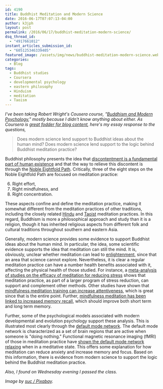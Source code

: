 ```yaml
---
id: 4190
title: Buddhist Meditation and Modern Science
date: 2016-06-17T07:07:13-04:00
author: k3jph
layout: post
permalink: /2016/06/17/buddhist-meditation-modern-science/
dsq_thread_id:
  - "4917661012"
instant_articles_submission_id:
  - "605125346339405"
featured_image: /assets/img/news/buddhist-meditation-modern-science.webp
categories:
  - Blog
tags:
  - Buddhist studies
  - Coursera
  - developmental psychology
  - eastern philosophy
  - Hinduism
  - meditation
  - Taoism
---
```

_I've been taking Robert Wright's Cousera course, "[Buddhism and Modern Psychology](https://www.coursera.org/learn/science-of-meditation/)," mostly because I didn't know anything about either.  As Coursera is [great fodder for blog content](https://jameshoward.us/page/2/?s=coursera), here's my essay response to the questions,_

> Does modern science lend support to Buddhist ideas about the human mind?
> Does modern science lend support to the logic behind Buddhist meditation practice?

Buddhist philosophy presents the idea that [discontentment is a fundamental part of human existence](/2016/05/31/maslow-and-buddhism/) and that the way to relieve this discontent is through the [Noble Eightfold Path](https://en.wikipedia.org/wiki/Noble_Eightfold_Path).  Critically, three of the eight steps on the Noble Eightfold Path are focused on meditation practice:

6. Right effort,
7. Right mindfulness, and
8. Right concentration.  

These aspects confine and define the meditation practice, making it somewhat different from the meditation practices of other traditions, including the closely related [Hindu](http://www.hinduwebsite.com/hinduism/essays/meditation.asp) and [Taoist](http://www.huffingtonpost.com/sat-hon/a-field-guide-to-taoist-m_b_875634.html) meditation practices.  In this regard, Buddhism is more a philosophical approach and study than it is a religion, though it has inherited religious aspects from different folk and cultural traditions throughout southern and eastern Asia.

Generally, modern science provides some evidence to support Buddhist ideas about the human mind.  In particular, the idea, some scientific evidence supports the idea that meditation can still the mind.  It is, obviously, unclear whether meditation can lead to [enlightenment](https://en.wikipedia.org/wiki/Enlightenment_in_Buddhism),  since that an area that science cannot explore.  Nevertheless, it is clear a regular meditation practice can have a number health benefits associated with it, affecting the physical health of those studied.  For instance, a [meta-analysis of studies on the efficacy of meditation for reducing stress](http://onlinelibrary.wiley.com/doi/10.1002/da.21964/abstract;jsessionid=287E5428C871ECEFB6DDC81FB5DCCD80.f04t04) shows that meditation practice, as part of a larger program of stress reduction, can support and complement other methods.  Other studies have shown that [mindfulness meditation training can increase attentiveness](http://link.springer.com/article/10.3758/CABN.7.2.109#/page-1), which is great since that is the entire point.  Further, [mindfulness meditation has been linked to increased memory recall](http://psychcentral.com/news/2013/06/23/meditations-effects-on-emotion-shown-to-persist/56372.html), which should improve both short term and long term memory.

Further, some of the psychological models associated with modern developmental and evolution psychology support these analysis. This is illustrated most clearly through the [default mode network](https://en.wikipedia.org/wiki/Default_mode_network).  The default mode network is characterized as a set of brain regions that are active when someone is "doing nothing."  Functional magnetic resonance imaging (fMRI) of those in meditation practice have [shown the default mode network relaxing](http://www.mindfulnessmd.com/2014/07/08/neuroscience-of-mindfulness-default-mode-network-meditation-mindfulness/) when in a meditative state.  This offers some explanation for how meditation can reduce anxiety and increase memory and focus.   Based on this information, there is evidence from modern science to support the logic behind the Buddhist meditation practice.

_Also, I found on Wednesday evening I passed the class._

_Image by [suc / Pixabay](https://pixabay.com/en/buddhist-meditation-woman-girl-wat-481763/)._
